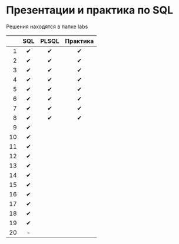 # Презентации и практика по SQL

Решения находятся в папке labs

|      | SQL  | PLSQL | Практика |
| ---: | :--: | :---: | :------: |
|    1 |  ✔   |   ✔   |    ✔     |
|    2 |  ✔   |   ✔   |    ✔     |
|    3 |  ✔   |   ✔   |    ✔     |
|    4 |  ✔   |   ✔   |    ✔     |
|    5 |  ✔   |   ✔   |    ✔     |
|    6 |  ✔   |   ✔   |    ✔     |
|    7 |  ✔   |   ✔   |    ✔     |
|    8 |  ✔   |   ✔   |    ✔     |
|    9 |  ✔   |       |          |
|   10 |  ✔   |       |          |
|   11 |  ✔   |       |          |
|   12 |  ✔   |       |          |
|   13 |  ✔   |       |          |
|   14 |  ✔   |       |          |
|   15 |  ✔   |       |          |
|   16 |  ✔   |       |          |
|   17 |  ✔   |       |          |
|   18 |  ✔   |       |          |
|   19 |  ✔   |       |          |
|   20 |  -   |       |          |